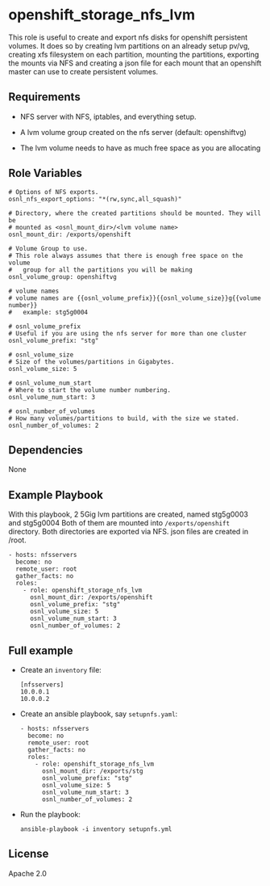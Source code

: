 # openshift_storage_nfs_lvm

This role is useful to create and export nfs disks for openshift persistent volumes.
It does so by creating lvm partitions on an already setup pv/vg, creating xfs 
filesystem on each partition, mounting the partitions, exporting the mounts via NFS
and creating a json file for each mount that an openshift master can use to
create persistent volumes.

## Requirements

* NFS server with NFS, iptables, and everything setup.

* A lvm volume group created on the nfs server (default: openshiftvg)

* The lvm volume needs to have as much free space as you are allocating

## Role Variables

```
# Options of NFS exports.
osnl_nfs_export_options: "*(rw,sync,all_squash)"

# Directory, where the created partitions should be mounted. They will be
# mounted as <osnl_mount_dir>/<lvm volume name> 
osnl_mount_dir: /exports/openshift

# Volume Group to use.
# This role always assumes that there is enough free space on the volume
#   group for all the partitions you will be making
osnl_volume_group: openshiftvg

# volume names
# volume names are {{osnl_volume_prefix}}{{osnl_volume_size}}g{{volume number}}
#   example: stg5g0004

# osnl_volume_prefix
# Useful if you are using the nfs server for more than one cluster
osnl_volume_prefix: "stg"

# osnl_volume_size
# Size of the volumes/partitions in Gigabytes.
osnl_volume_size: 5

# osnl_volume_num_start
# Where to start the volume number numbering.
osnl_volume_num_start: 3

# osnl_number_of_volumes
# How many volumes/partitions to build, with the size we stated.
osnl_number_of_volumes: 2

```

## Dependencies

None

## Example Playbook

With this playbook, 2 5Gig lvm partitions are created, named stg5g0003 and stg5g0004
Both of them are mounted into `/exports/openshift` directory.  Both directories are 
exported via NFS.  json files are created in /root.

    - hosts: nfsservers
      become: no
      remote_user: root
      gather_facts: no
      roles:
        - role: openshift_storage_nfs_lvm
          osnl_mount_dir: /exports/openshift
          osnl_volume_prefix: "stg"
          osnl_volume_size: 5
          osnl_volume_num_start: 3
          osnl_number_of_volumes: 2


## Full example


* Create an `inventory` file:
    ```
    [nfsservers]
    10.0.0.1
    10.0.0.2
    ```

* Create an ansible playbook, say `setupnfs.yaml`:
    ```
    - hosts: nfsservers
      become: no
      remote_user: root
      gather_facts: no
      roles:
        - role: openshift_storage_nfs_lvm
          osnl_mount_dir: /exports/stg
          osnl_volume_prefix: "stg"
          osnl_volume_size: 5
          osnl_volume_num_start: 3
          osnl_number_of_volumes: 2

* Run the playbook:
    ```
    ansible-playbook -i inventory setupnfs.yml
    ```

## License

Apache 2.0
